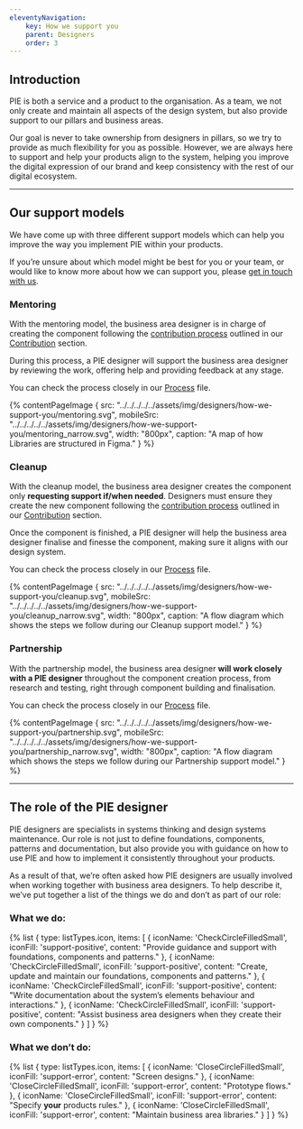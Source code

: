 ```yaml
---
eleventyNavigation:
    key: How we support you
    parent: Designers
    order: 3
---
```


## Introduction

PIE is both a service and a product to the organisation. As a team, we not only create and maintain all aspects of the design system, but also provide support to our pillars and business areas.

Our goal is never to take ownership from designers in pillars, so we try to provide as much flexibility for you as possible. However,  we are always here to support and help your products align to the system, helping you improve the digital expression of our brand and keep consistency with the rest of our digital ecosystem.

---

## Our support models

We have come up with three different support models which can help you improve the way you implement PIE within your products.

If you’re unsure about which model might be best for you or your team, or would like to know more about how we can support you, please [get in touch with us]().

### Mentoring

With the mentoring model, the business area designer is in charge of creating the component following the [contribution process]() outlined in our [Contribution]() section.

During this process, a PIE designer will support the business area designer by reviewing the work, offering help and providing feedback at any stage.

You can check the process closely in our [Process]() file.

{% contentPageImage {
src: "../../../../../assets/img/designers/how-we-support-you/mentoring.svg",
mobileSrc: "../../../../../assets/img/designers/how-we-support-you/mentoring_narrow.svg",
width: "800px",
caption: "A map of how Libraries are structured in Figma."
} %}

### Cleanup

With the cleanup model, the business area designer creates the component only **requesting support if/when needed**. Designers must ensure they create the new component following the [contribution process]() outlined in our [Contribution]() section.

Once the component is finished, a PIE designer will help the business area designer finalise and finesse the component, making sure it aligns with our design system.

You can check the process closely in our [Process]() file.

{% contentPageImage {
src: "../../../../../assets/img/designers/how-we-support-you/cleanup.svg",
mobileSrc: "../../../../../assets/img/designers/how-we-support-you/cleanup_narrow.svg",
width: "800px",
caption: "A flow diagram which shows the steps we follow during our Cleanup support model."
} %}

### Partnership

With the partnership model, the business area designer **will work closely with a PIE designer** throughout the component creation process, from research and testing, right through component building and finalisation.

You can check the process closely in our [Process]() file.

{% contentPageImage {
src: "../../../../../assets/img/designers/how-we-support-you/partnership.svg",
mobileSrc: "../../../../../assets/img/designers/how-we-support-you/partnership_narrow.svg",
width: "800px",
caption: "A flow diagram which shows the steps we follow during our Partnership support model."
} %}

---

## The role of the PIE designer

PIE designers are specialists in systems thinking and design systems maintenance. Our role is not just to define foundations, components, patterns and documentation, but also provide you with guidance on how to use PIE and how to implement it consistently throughout your products.

As a result of that, we’re often asked how PIE designers are usually involved when working together with business area designers. To help describe it, we’ve put together a list of the things we do and don’t as part of our role:

### What we do:

{% list {
    type: listTypes.icon,
    items: [
        {
          iconName: 'CheckCircleFilledSmall',
          iconFill: 'support-positive',
          content: "Provide guidance and support with foundations, components and patterns."
        },
        {
          iconName: 'CheckCircleFilledSmall',
          iconFill: 'support-positive',
          content: "Create, update and maintain our foundations, components and patterns."
        },
        {
          iconName: 'CheckCircleFilledSmall',
          iconFill: 'support-positive',
          content: "Write documentation about the system’s elements behaviour and interactions."
        },
        {
          iconName: 'CheckCircleFilledSmall',
          iconFill: 'support-positive',
          content: "Assist business area designers when they create their own components."
        }
    ]
} %}


### What we don’t do:

{% list {
    type: listTypes.icon,
    items: [
        {
          iconName: 'CloseCircleFilledSmall',
          iconFill: 'support-error',
          content: "Screen designs."
        },
        {
          iconName: 'CloseCircleFilledSmall',
          iconFill: 'support-error',
          content: "Prototype flows."
        },
        {
          iconName: 'CloseCircleFilledSmall',
          iconFill: 'support-error',
          content: "Specify **your** products rules."
        },
        {
          iconName: 'CloseCircleFilledSmall',
          iconFill: 'support-error',
          content: "Maintain business area libraries."
        }
    ]
} %}